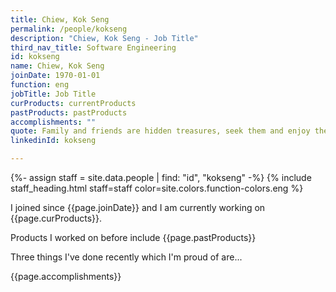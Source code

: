 ```yaml
---
title: Chiew, Kok Seng
permalink: /people/kokseng
description: "Chiew, Kok Seng - Job Title"
third_nav_title: Software Engineering
id: kokseng
name: Chiew, Kok Seng
joinDate: 1970-01-01
function: eng
jobTitle: Job Title
curProducts: currentProducts
pastProducts: pastProducts
accomplishments: ""
quote: Family and friends are hidden treasures, seek them and enjoy their riches.
linkedinId: kokseng

---
```


{%- assign staff = site.data.people | find: "id", "kokseng" -%}
{% include staff_heading.html staff=staff color=site.colors.function-colors.eng %}

<p>I joined since {{page.joinDate}} and I am currently working on {{page.curProducts}}.</p>

<p>Products I worked on before include {{page.pastProducts}}</p>

<p>Three things I've done recently which I'm proud of are...</p>
{{page.accomplishments}}

